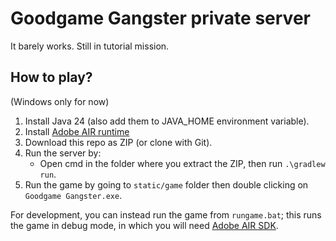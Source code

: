 # Goodgame Gangster private server

It barely works. Still in tutorial mission.

## How to play?

(Windows only for now)

1. Install Java 24 (also add them to JAVA_HOME environment variable).
2. Install [Adobe AIR runtime](https://airsdk.harman.com/runtime)
3. Download this repo as ZIP (or clone with Git).
4. Run the server by:
    - Open cmd in the folder where you extract the ZIP, then run `.\gradlew run`.
5. Run the game by going to `static/game` folder then double clicking on `Goodgame Gangster.exe`.

For development, you can instead run the game from `rungame.bat`; this runs the game in debug mode, in which you will need [Adobe AIR SDK](https://airsdk.harman.com/download).
